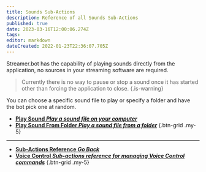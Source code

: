 ```yaml
---
title: Sounds Sub-Actions
description: Reference of all Sounds Sub-Actions
published: true
date: 2023-03-16T12:00:06.274Z
tags: 
editor: markdown
dateCreated: 2022-01-23T22:36:07.705Z
---
```


Streamer.bot has the capability of playing sounds directly from the application, no sources in your streaming software are required.

> Currently there is no way to pause or stop a sound once it has started other than forcing the application to close.
{.is-warning}

You can choose a specific sound file to play or specify a folder and have the bot pick one at random.

* [<i class="mdi mdi-volume-high primary--text"></i>**Play Sound *Play a sound file on your computer***](/Sub-Actions/Sounds/Play-Sound)
* [<i class="mdi mdi-volume-high primary--text"></i>**Play Sound From Folder *Play a sound file from a folder***](/Sub-Actions/Sounds/Play-Sounds-From-Folder)
{.btn-grid .my-5}

---

- [<i class="mdi mdi-chevron-left"></i>**Sub-Actions Reference *Go Back***](/Sub-Actions)  
- [<i class="mdi mdi-account-voice primary--text"></i> **Voice Control *Sub-actions reference for managing Voice Control commands***](/Sub-Actions/Voice-Control)
{.btn-grid .my-5}
